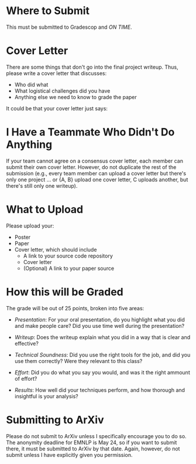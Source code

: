 
Where to Submit
===============

This must be submitted to Gradescop and *ON TIME*.  

Cover Letter
=============
There are some things that don't go into the final project writeup.  Thus, please write a cover letter that discusses:
* Who did what
* What logistical challenges did you have
* Anything else we need to know to grade the paper

It could be that your cover letter just says: 

I Have a Teammate Who Didn't Do Anything
========================================
If your team cannot agree on a consensus cover letter, each member can submit their own cover letter.  However, do not duplicate the rest of the submission (e.g., every team member can upload a cover letter but there's only one project ... or {A, B} upload one cover letter, C uploads another, but there's still only one writeup).

What to Upload
===============
Please upload your:
* Poster
* Paper
* Cover letter, which should include
  * A link to your source code repository
  * Cover letter
  * (Optional) A link to your paper source 

How this will be Graded
=======================
The grade will be out of 25 points, broken into five areas:

* _Presentation_: For your oral presentation, do you highlight what
  you did and make people care?  Did you use time well during the
  presentation?

* _Writeup_: Does the writeup explain what you did in a way that is
  clear and effective?

* _Technical Soundness_: Did you use the right tools for the job, and
  did you use them correctly?  Were they relevant to this class?

* _Effort_: Did you do what you say you would, and was it the right
  ammount of effort?

* _Results_:  How well did your techniques perform, and how thorough and insightful is your analysis?



Submitting to ArXiv
===================

Please do not submit to ArXiv unless I specifically encourage you to do so.  The anonymity deadline for EMNLP is May 24, so if you want to submit there, it must be submitted to ArXiv by that date.  Again, however, do not submit unless I have explicitly given you permission.
